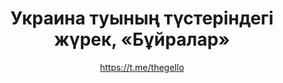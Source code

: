 ---
title: Украина туының түстеріндегі жүрек, «Бұйралар»
description: Белгіше немесе магнит. 32 мм, қолдан жасалған
author: https://t.me/thegello
cost: 3000₸
---